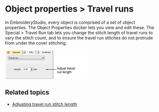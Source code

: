 # Object properties > Travel runs

In EmbroideryStudio, every object is comprised of a set of object properties. The Object Properties docker lets you view and edit these. The Special > Travel Run tab lets you change the stitch length of travel runs to vary the stitch count, and to ensure the travel run stitches do not protrude from under the cover stitching.

![summary_-_edit00150.png](assets/summary_-_edit00150.png)

## Related topics

- [Adjusting travel run stitch length](../../Quality/connectors/Adjusting_travel_run_stitch_length)
